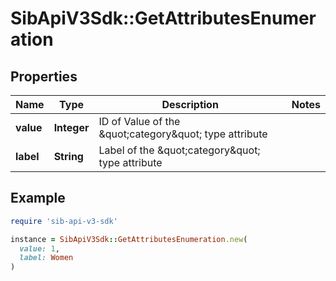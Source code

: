 # SibApiV3Sdk::GetAttributesEnumeration

## Properties

| Name | Type | Description | Notes |
| ---- | ---- | ----------- | ----- |
| **value** | **Integer** | ID of Value of the \&quot;category\&quot; type attribute |  |
| **label** | **String** | Label of the \&quot;category\&quot; type attribute |  |

## Example

```ruby
require 'sib-api-v3-sdk'

instance = SibApiV3Sdk::GetAttributesEnumeration.new(
  value: 1,
  label: Women
)
```

